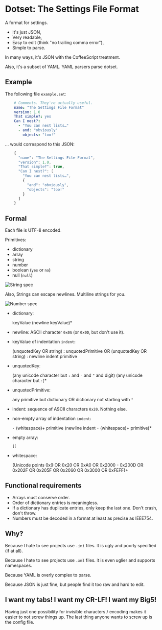 Dotset: The Settings File Format
================================

A format for settings.

- It's just JSON,
- Very readable,
- Easy to edit (think "no trailing comma error"),
- Simple to parse.

In many ways, it's JSON with the CoffeeScript treatment.

Also, it's a subset of YAML. YAML parsers parse dotset.


## Example

The following file `example.set`:

```yaml
    # Comments. They're actually useful.
    name: "The Settings File Format"
    version: 1.0
    That simple?: yes
    Can I nest?:
      - "You can nest lists…"
      - and: "obviously"
        objects: "too!"
```

… would correspond to this JSON:

```javascript
    {
      "name": "The Settings File Format",
      "version": 1.0,
      "That simple?": true,
      "Can I nest?": [
        "You can nest lists…",
        {
          "and": "obviously",
          "objects": "too!"
        }
      ]
    }
```


## Formal

Each file is UTF-8 encoded.

Primitives:

- dictionary
- array
- string
- number
- boolean (`yes` or `no`)
- null (`null`)

![String spec](http://json.org/string.gif)

Also, Strings can escape newlines. Multiline strings for you.

![Number spec](http://json.org/number.gif)

- dictionary:

    keyValue (newline keyValue)*

- newline: ASCII character `0x0A` (or `0x0D`, but don't use it).

- keyValue of indentation `indent`:

    (unquotedKey OR string) : unquotedPrimitive
    OR
    (unquotedKey OR string) : newline indent primitive

- unquotedKey:

    (any unicode character but `:` and `-` and `"` and digit)
    (any unicode character but `:`)*

- unquotedPrimitive:

    any primitive but dictionary
    OR
    dictionary not starting with `"`

- indent: sequence of ASCII characters `0x20`. Nothing else.

- non-empty array of indentation `indent`:

    `-` (whitespace)+ primitive (newline indent `-` (whitespace)+ primitive)*

- empty array:

    `[]`

- whitespace:

    (Unicode points 0x9 OR 0x20 OR 0xA0 OR 0x2000 - 0x200D OR 0x202F OR 0x205F
    OR 0x2060 OR 0x3000 OR 0xFEFF)+


## Functional requirements

- Arrays must conserve order.
- Order of dictionary entries is meaningless.
- If a dictionary has duplicate entries, only keep the last one.
  Don't crash, don't throw.
- Numbers must be decoded in a format at least as precise as IEEE754.


## Why?

Because I hate to see projects use `.ini` files. It is ugly and poorly specified
(if at all).

Because I hate to see projects use `.xml` files. It is even uglier and supports
namespaces.

Because YAML is overly complex to parse.

Because JSON is just fine, but people find it too raw and hard to edit.


## I want my tabs! I want my CR-LF! I want my Big5!

Having just one possibility for invisible characters / encoding makes it easier
to not screw things up. The last thing anyone wants to screw up is the config
file.
